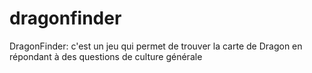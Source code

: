 # dragonfinder
DragonFinder: c'est un jeu qui permet de trouver la carte de Dragon en répondant à des questions de culture générale
